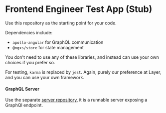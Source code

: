 # Frontend Engineer Test App (Stub)

Use this repository as the starting point for your code.

Dependencies include:
- `apollo-angular` for GraphQL communication
- `@ngxs/store` for state management

You don't need to use any of these libraries, and instead can use your own choices if you prefer so.

For testing, `karma` is replaced by `jest`. Again, purely our preference at Layer, and you can use your own framework.

#### GraphQL Server

Use the separate [server repository](https://github.com/layer-software/frontend-engineer-test-server), it is a runnable server exposing a GraphQl endpoint.
